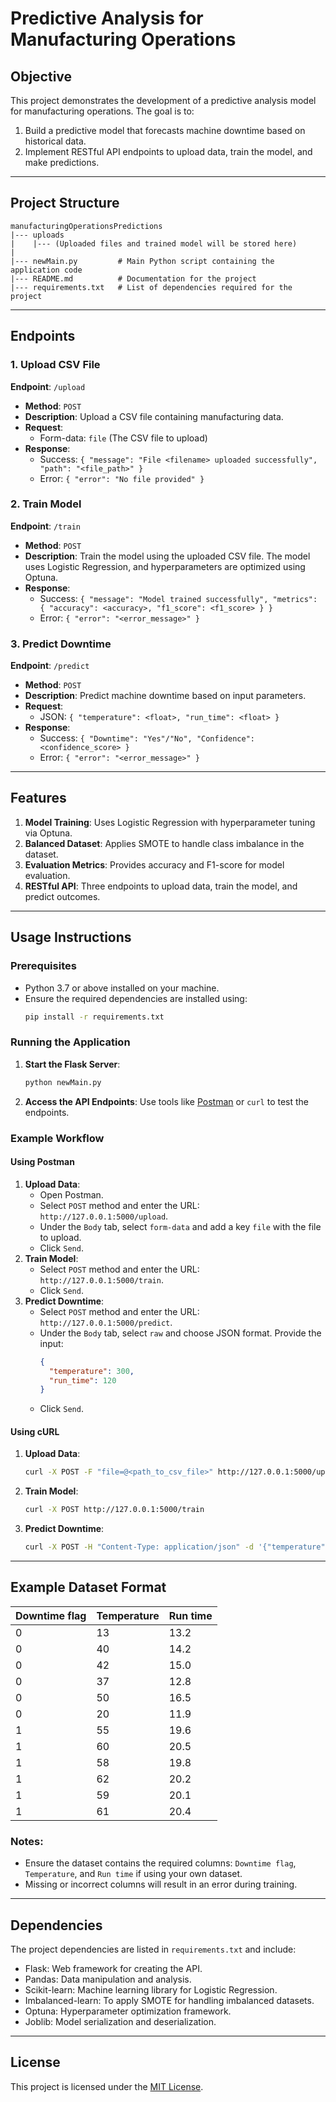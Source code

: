 # Predictive Analysis for Manufacturing Operations

## Objective
This project demonstrates the development of a predictive analysis model for manufacturing operations. The goal is to:

1. Build a predictive model that forecasts machine downtime based on historical data.
2. Implement RESTful API endpoints to upload data, train the model, and make predictions.

---

## Project Structure

```
manufacturingOperationsPredictions
|--- uploads
|    |--- (Uploaded files and trained model will be stored here)
|
|--- newMain.py         # Main Python script containing the application code
|--- README.md          # Documentation for the project
|--- requirements.txt   # List of dependencies required for the project
```

---

## Endpoints

### 1. **Upload CSV File**
**Endpoint**: `/upload`
- **Method**: `POST`
- **Description**: Upload a CSV file containing manufacturing data.
- **Request**:
  - Form-data: `file` (The CSV file to upload)
- **Response**:
  - Success: `{ "message": "File <filename> uploaded successfully", "path": "<file_path>" }`
  - Error: `{ "error": "No file provided" }`

### 2. **Train Model**
**Endpoint**: `/train`
- **Method**: `POST`
- **Description**: Train the model using the uploaded CSV file. The model uses Logistic Regression, and hyperparameters are optimized using Optuna.
- **Response**:
  - Success: `{ "message": "Model trained successfully", "metrics": { "accuracy": <accuracy>, "f1_score": <f1_score> } }`
  - Error: `{ "error": "<error_message>" }`

### 3. **Predict Downtime**
**Endpoint**: `/predict`
- **Method**: `POST`
- **Description**: Predict machine downtime based on input parameters.
- **Request**:
  - JSON: `{ "temperature": <float>, "run_time": <float> }`
- **Response**:
  - Success: `{ "Downtime": "Yes"/"No", "Confidence": <confidence_score> }`
  - Error: `{ "error": "<error_message>" }`

---

## Features
1. **Model Training**: Uses Logistic Regression with hyperparameter tuning via Optuna.
2. **Balanced Dataset**: Applies SMOTE to handle class imbalance in the dataset.
3. **Evaluation Metrics**: Provides accuracy and F1-score for model evaluation.
4. **RESTful API**: Three endpoints to upload data, train the model, and predict outcomes.

---

## Usage Instructions

### Prerequisites
- Python 3.7 or above installed on your machine.
- Ensure the required dependencies are installed using:
  ```bash
  pip install -r requirements.txt
  ```

### Running the Application
1. **Start the Flask Server**:
   ```bash
   python newMain.py
   ```
2. **Access the API Endpoints**:
   Use tools like [Postman](https://www.postman.com/) or `curl` to test the endpoints.

### Example Workflow

#### Using Postman
1. **Upload Data**:
   - Open Postman.
   - Select `POST` method and enter the URL: `http://127.0.0.1:5000/upload`.
   - Under the `Body` tab, select `form-data` and add a key `file` with the file to upload.
   - Click `Send`.
2. **Train Model**:
   - Select `POST` method and enter the URL: `http://127.0.0.1:5000/train`.
   - Click `Send`.
3. **Predict Downtime**:
   - Select `POST` method and enter the URL: `http://127.0.0.1:5000/predict`.
   - Under the `Body` tab, select `raw` and choose JSON format. Provide the input:
     ```json
     {
       "temperature": 300,
       "run_time": 120
     }
     ```
   - Click `Send`.

#### Using cURL
1. **Upload Data**:
   ```bash
   curl -X POST -F "file=@<path_to_csv_file>" http://127.0.0.1:5000/upload
   ```
2. **Train Model**:
   ```bash
   curl -X POST http://127.0.0.1:5000/train
   ```
3. **Predict Downtime**:
   ```bash
   curl -X POST -H "Content-Type: application/json" -d '{"temperature": 300, "run_time": 120}' http://127.0.0.1:5000/predict
   ```

---

## Example Dataset Format
| Downtime flag | Temperature | Run time |
|---------------|-------------|----------|
| 0             | 13          | 13.2     |
| 0             | 40          | 14.2     |
| 0             | 42          | 15.0     |
| 0             | 37          | 12.8     |
| 0             | 50          | 16.5     |
| 0             | 20          | 11.9     |
| 1             | 55          | 19.6     |
| 1             | 60          | 20.5     |
| 1             | 58          | 19.8     |
| 1             | 62          | 20.2     |
| 1             | 59          | 20.1     |
| 1             | 61          | 20.4     |

### Notes:
- Ensure the dataset contains the required columns: `Downtime flag`, `Temperature`, and `Run time` if using your own dataset.
- Missing or incorrect columns will result in an error during training.

---

## Dependencies
The project dependencies are listed in `requirements.txt` and include:
- Flask: Web framework for creating the API.
- Pandas: Data manipulation and analysis.
- Scikit-learn: Machine learning library for Logistic Regression.
- Imbalanced-learn: To apply SMOTE for handling imbalanced datasets.
- Optuna: Hyperparameter optimization framework.
- Joblib: Model serialization and deserialization.

---

## License
This project is licensed under the [MIT License](https://github.com/Adityagupta200/Manufacturing-Operations-Predictions/blob/8c9984b7ccbe9bc7208e671ed57db0003cb705f6/LICENSE).

